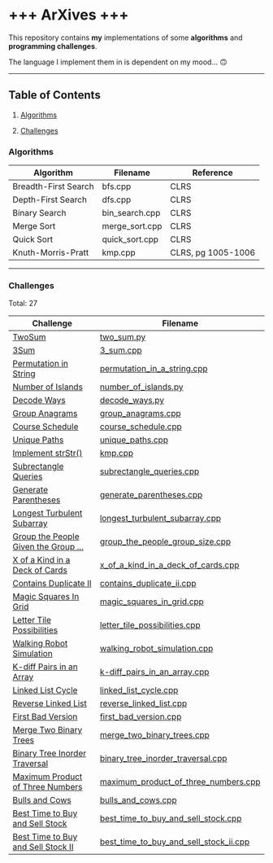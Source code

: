 # +++ ArXives +++
This repository contains **my** implementations of some **algorithms** and **programming challenges**. 

The language I implement them in is dependent on my mood... 🙃

---
## Table of Contents 
1. [Algorithms](#Algorithms)

2. [Challenges](#Challenges)

### Algorithms
| Algorithm | Filename | Reference |
--- | --- | ---
Breadth-First Search | bfs.cpp | CLRS | 
Depth-First Search | dfs.cpp | CLRS | 
Binary Search | bin_search.cpp | CLRS | 
Merge Sort | merge_sort.cpp | CLRS | 
Quick Sort | quick_sort.cpp | CLRS | 
Knuth-Morris-Pratt | kmp.cpp | CLRS, pg 1005-1006 |

---
### Challenges

Total: 27

| Challenge | Filename |
--- | --- 
[TwoSum](https://leetcode.com/problems/two-sum) |  [two_sum.py](two_sum.py) | Python | 
[3Sum](https://leetcode.com/problems/3sum) |  [3_sum.cpp](3_sum.cpp) | 
[Permutation in String](https://leetcode.com/problems/permutation-in-string) |  [permutation_in_a_string.cpp](permutation_in_a_string.cpp) | 
[Number of Islands](https://leetcode.com/problems/number-of-islands) |  [number_of_islands.py](number_of_islands.py) | Python | 
[Decode Ways](https://leetcode.com/problems/decode-ways) |  [decode_ways.py](decode_ways.py) | Python | 
[Group Anagrams](https://leetcode.com/problems/group-anagrams) |  [group_anagrams.cpp](group_anagrams.cpp) | 
[Course Schedule](https://leetcode.com/problems/course-schedule) |  [course_schedule.cpp](course_schedule.cpp) | 
[Unique Paths](https://leetcode.com/problems/unique-paths) |  [unique_paths.cpp](unique_paths.cpp) | 
[Implement strStr()](https://leetcode.com/problems/implement-strstr) |  [kmp.cpp](kmp.cpp) | 
[Subrectangle Queries](https://leetcode.com/problems/subrectangle-queries) |  [subrectangle_queries.cpp](subrectangle_queries.cpp) | 
[Generate Parentheses](https://leetcode.com/problems/generate-parentheses) |  [generate_parentheses.cpp](generate_parentheses.cpp) | 
[Longest Turbulent Subarray](https://leetcode.com/problems/longest-turbulent-subarray) |  [longest_turbulent_subarray.cpp](longest_turbulent_subarray.cpp) | 
[Group the People Given the Group ...](https://leetcode.com/problems/group-the-people-given-the-group-size-they-belong-to) |  [group_the_people_group_size.cpp](group_the_people_group_size.cpp) | 
[X of a Kind in a Deck of Cards](https://leetcode.com/problems/x-of-a-kind-in-a-deck-of-cards) |  [x_of_a_kind_in_a_deck_of_cards.cpp](x_of_a_kind_in_a_deck_of_cards.cpp) | 
[Contains Duplicate II](https://leetcode.com/problems/contains-duplicate-ii/)|  [contains_duplicate_ii.cpp](contains_duplicate_ii.cpp) | 
[Magic Squares In Grid](https://leetcode.com/problems/magic-squares-in-grid) |  [magic_squares_in_grid.cpp](magic_squares_in_grid.cpp) | 
[Letter Tile Possibilities](https://leetcode.com/problems/letter-tile-possibilities) |  [letter_tile_possibilities.cpp](letter_tile_possibilities.cpp) | 
[Walking Robot Simulation](https://leetcode.com/problems/walking-robot-simulation) |  [walking_robot_simulation.cpp](walking_robot_simulation.cpp) | 
[K-diff Pairs in an Array](https://leetcode.com/problems/k-diff-pairs-in-an-array) |  [k-diff_pairs_in_an_array.cpp](k-diff_pairs_in_an_array.cpp) | 
[Linked List Cycle](https://leetcode.com/problems/linked-list-cycle) |  [linked_list_cycle.cpp](linked_list_cycle.cpp) | 
[Reverse Linked List](https://leetcode.com/problems/reverse-linked-list) |  [reverse_linked_list.cpp](reverse_linked_list.cpp) | 
[First Bad Version](https://leetcode.com/problems/first-bad-version) |  [first_bad_version.cpp](first_bad_version.cpp) | 
[Merge Two Binary Trees](https://leetcode.com/problems/merge-two-binary-trees) |  [merge_two_binary_trees.cpp](merge_two_binary_trees.cpp) | 
[Binary Tree Inorder Traversal](https://leetcode.com/problems/binary-tree-inorder-traversal) |  [binary_tree_inorder_traversal.cpp](binary_tree_inorder_traversal.cpp) | 
[Maximum Product of Three Numbers](https://leetcode.com/problems/maximum-product-of-three-numbers) |  [maximum_product_of_three_numbers.cpp](maximum_product_of_three_numbers.cpp) | 
[Bulls and Cows](https://leetcode.com/problems/bulls-and-cows) |  [bulls_and_cows.cpp](bulls_and_cows.cpp) | 
[Best Time to Buy and Sell Stock](https://leetcode.com/problems/best-time-to-buy-and-sell-stock)|  [best_time_to_buy_and_sell_stock.cpp](best_time_to_buy_and_sell_stock.cpp) |
[Best Time to Buy and Sell Stock II](https://leetcode.com/problems/best-time-to-buy-and-sell-stock-ii)|  [best_time_to_buy_and_sell_stock_ii.cpp](best_time_to_buy_and_sell_stock_ii.cpp) | 
